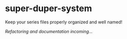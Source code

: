 # super-duper-system
Keep your series files properly organized and well named!

*Refactoring and documentation incoming...*
